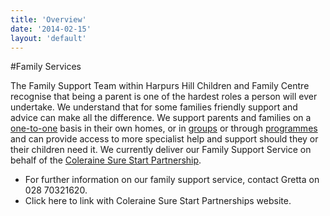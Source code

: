 ```yaml
---
title: 'Overview'
date: '2014-02-15'
layout: 'default'
---
```

#Family Services

The Family Support Team within Harpurs Hill Children and Family Centre recognise  that being a parent is one of the hardest roles a person will ever undertake.  We understand that for some families friendly support and advice can make all the difference. We support parents and families on a [one-to-one](/families/one-to-ones) basis in their own homes, or in [groups](/groups) or through [programmes](/families/programmes) and can provide access to more specialist help and support should they or their children need it.  We currently deliver our Family Support Service on behalf of the [Coleraine Sure Start Partnership](http://www.colerainesurestart.org.uk).

- For further information on our family support service, contact Gretta on 028 70321620.  
- Click here to link with Coleraine Sure Start Partnerships website.  
